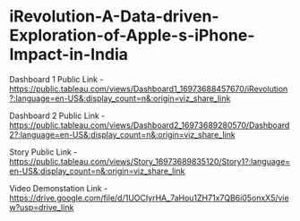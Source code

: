 # iRevolution-A-Data-driven-Exploration-of-Apple-s-iPhone-Impact-in-India
Dashboard 1 Public Link - https://public.tableau.com/views/Dashboard1_16973688457670/iRevolution?:language=en-US&:display_count=n&:origin=viz_share_link

Dashboard 2 Public Link - https://public.tableau.com/views/Dashboard2_16973689280570/Dashboard2?:language=en-US&:display_count=n&:origin=viz_share_link

Story Public Link - https://public.tableau.com/views/Story_16973689835120/Story1?:language=en-US&:display_count=n&:origin=viz_share_link

Video Demonstation Link - https://drive.google.com/file/d/1UOCIyrHA_7aHou1ZH71x7QB6i05onxX5/view?usp=drive_link
